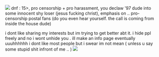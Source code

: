 ![](https://files.catbox.moe/dvdewu.gif)
dnf : 15>, pro censorship + pro harassment, you declaw '97 dude into some innocent shy loser (jesus fucking christ), emphasis on .. pro-censorship postal fans (do you even hear yourself. the call is coming from inside the house dude)

i dont like sharing my interests but im trying to get better abt it. i hide ppl freely and no i wont unhide you . ill make an info page eventually uuuhhhhhh i dont like most people but i swear im not mean ( unless u say some stupid shit infront of me .. )
![](https://files.catbox.moe/zdp86r.gif)
